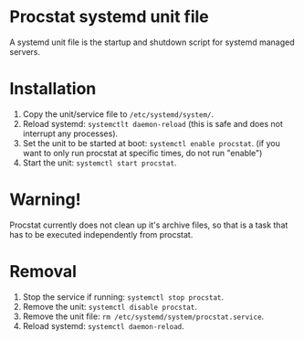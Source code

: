 # Procstat systemd unit file

A systemd unit file is the startup and shutdown script for systemd managed servers.

# Installation

1. Copy the unit/service file to `/etc/systemd/system/`.
2. Reload systemd: `systemctlt daemon-reload` (this is safe and does not interrupt any processes).
3. Set the unit to be started at boot: `systemctl enable procstat`. (if you want to only run procstat at specific times, do not run "enable")
4. Start the unit: `systemctl start procstat`.

# Warning!

Procstat currently does not clean up it's archive files, so that is a task that has to be executed independently from procstat.

# Removal

1. Stop the service if running: `systemctl stop procstat`.
2. Remove the unit: `systemctl disable procstat`.
3. Remove the unit file: `rm /etc/systemd/system/procstat.service`.
4. Reload systemd: `systemctl daemon-reload`.
